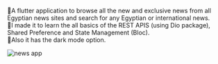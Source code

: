 🔹A flutter application to browse all the new and exclusive news from all Egyptian news sites and search for any Egyptian
or international news.<br>
🔹I made it to learn the all basics of the REST APIS (using Dio package), Shared Preference and State Management (Bloc).<br>
🔹Also it has the dark mode option.<br>

![news app](https://user-images.githubusercontent.com/103148256/192522626-e31afbfa-603b-4426-9e08-93a02a90e5c6.png)
